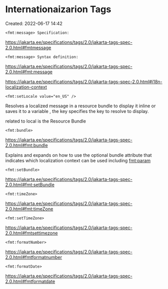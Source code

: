 # Internationaizarion Tags
Created: 2022-06-17 14:42

	<fmt:message> Specification:

https://jakarta.ee/specifications/tags/2.0/jakarta-tags-spec-2.0.html#fmtmessage

	<fmt:message> Syntax definition:

https://jakarta.ee/specifications/tags/2.0/jakarta-tags-spec-2.0.html#fmt:message



https://jakarta.ee/specifications/tags/2.0/jakarta-tags-spec-2.0.html#i18n-localization-context

	<fmt:setLocale value="en_US" />

Resolves a localized message in a resource bundle to display it inline or saves it to a variable , the key specifies the key to resolve to display.

related to local is the Resource Bundle

	<fmt:bundle>
	
https://jakarta.ee/specifications/tags/2.0/jakarta-tags-spec-2.0.html#fmt:bundle

Explains and expands on how to use the optional bundle attribute that indicates which localization context can be used including <fmt:param>

	<fmt:setBundle>

https://jakarta.ee/specifications/tags/2.0/jakarta-tags-spec-2.0.html#fmt:setBundle


	<fmt:timeZone>

https://jakarta.ee/specifications/tags/2.0/jakarta-tags-spec-2.0.html#fmt:timeZone

	<fmt:setTimeZone>

https://jakarta.ee/specifications/tags/2.0/jakarta-tags-spec-2.0.html#fmtsettimezone

	<fmt:formatNumber>

https://jakarta.ee/specifications/tags/2.0/jakarta-tags-spec-2.0.html#fmtformatnumber

	<fmt:formatDate>

https://jakarta.ee/specifications/tags/2.0/jakarta-tags-spec-2.0.html#fmtformatdate


